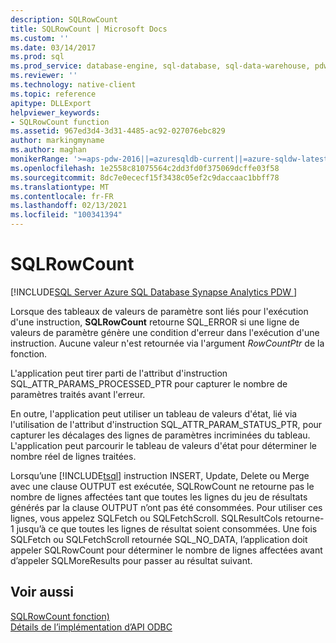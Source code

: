 ```yaml
---
description: SQLRowCount
title: SQLRowCount | Microsoft Docs
ms.custom: ''
ms.date: 03/14/2017
ms.prod: sql
ms.prod_service: database-engine, sql-database, sql-data-warehouse, pdw
ms.reviewer: ''
ms.technology: native-client
ms.topic: reference
apitype: DLLExport
helpviewer_keywords:
- SQLRowCount function
ms.assetid: 967ed3d4-3d31-4485-ac92-027076ebc829
author: markingmyname
ms.author: maghan
monikerRange: '>=aps-pdw-2016||=azuresqldb-current||=azure-sqldw-latest||>=sql-server-2016||>=sql-server-linux-2017||=azuresqldb-mi-current'
ms.openlocfilehash: 1e2558c81075564c2dd3fd0f375069dcffe03f58
ms.sourcegitcommit: 8dc7e0ececf15f3438c05ef2c9daccaac1bbff78
ms.translationtype: MT
ms.contentlocale: fr-FR
ms.lasthandoff: 02/13/2021
ms.locfileid: "100341394"
---
```

# <a name="sqlrowcount"></a>SQLRowCount
[!INCLUDE[SQL Server Azure SQL Database Synapse Analytics PDW ](../../includes/applies-to-version/sql-asdb-asdbmi-asa-pdw.md)]

  Lorsque des tableaux de valeurs de paramètre sont liés pour l'exécution d'une instruction, **SQLRowCount** retourne SQL_ERROR si une ligne de valeurs de paramètre génère une condition d'erreur dans l'exécution d'une instruction. Aucune valeur n'est retournée via l'argument *RowCountPtr* de la fonction.  
  
 L'application peut tirer parti de l'attribut d'instruction SQL_ATTR_PARAMS_PROCESSED_PTR pour capturer le nombre de paramètres traités avant l'erreur.  
  
 En outre, l'application peut utiliser un tableau de valeurs d'état, lié via l'utilisation de l'attribut d'instruction SQL_ATTR_PARAM_STATUS_PTR, pour capturer les décalages des lignes de paramètres incriminées du tableau. L'application peut parcourir le tableau de valeurs d'état pour déterminer le nombre réel de lignes traitées.  
  
 Lorsqu’une [!INCLUDE[tsql](../../includes/tsql-md.md)] instruction INSERT, Update, Delete ou Merge avec une clause OUTPUT est exécutée, SQLRowCount ne retourne pas le nombre de lignes affectées tant que toutes les lignes du jeu de résultats générés par la clause OUTPUT n’ont pas été consommées. Pour utiliser ces lignes, vous appelez SQLFetch ou SQLFetchScroll. SQLResultCols retourne-1 jusqu’à ce que toutes les lignes de résultat soient consommées. Une fois SQLFetch ou SQLFetchScroll retournée SQL_NO_DATA, l’application doit appeler SQLRowCount pour déterminer le nombre de lignes affectées avant d’appeler SQLMoreResults pour passer au résultat suivant.  
  
## <a name="see-also"></a>Voir aussi  
 [SQLRowCount fonction)](../../odbc/reference/syntax/sqlrowcount-function.md)   
 [Détails de l’implémentation d’API ODBC](../../relational-databases/native-client-odbc-api/odbc-api-implementation-details.md)  
  
